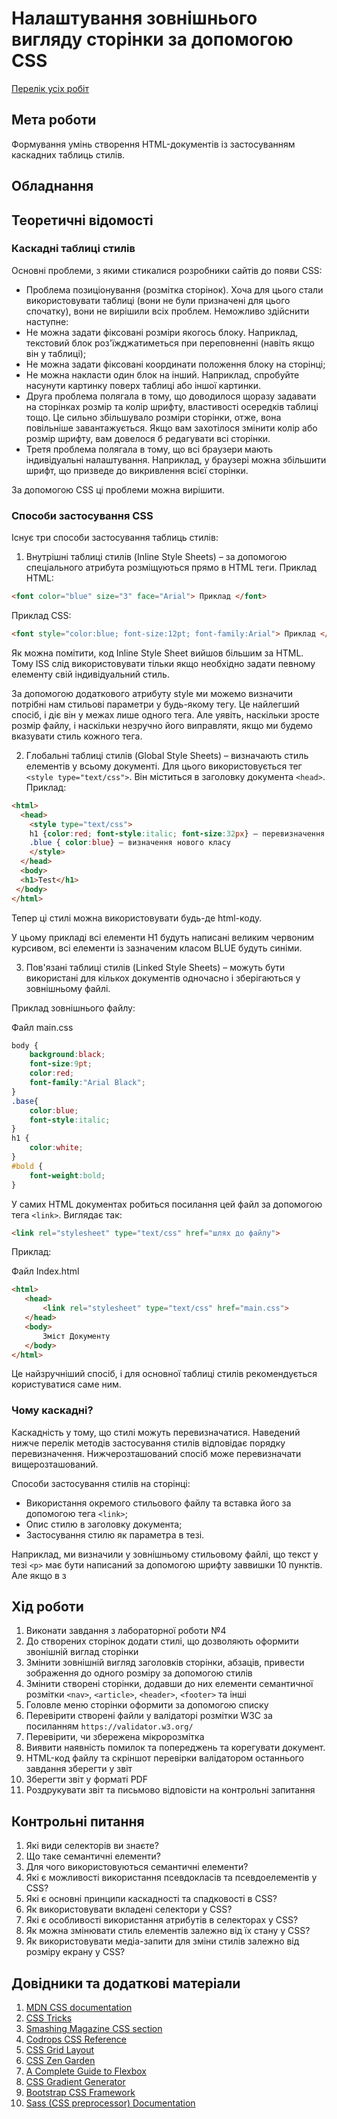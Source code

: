 # Налаштування зовнішнього вигляду сторінки за допомогою CSS

[Перелік усіх робіт](README.md)

## Мета роботи

Формування умінь створення HTML-документів із застосуванням каскадних таблиць стилів.

## Обладнання

## Теоретичні відомості

### Каскадні таблиці стилів

Основні проблеми, з якими стикалися розробники сайтів до появи CSS:

- Проблема позиціонування (розмітка сторінок). Хоча для цього стали використовувати таблиці (вони не були призначені для цього спочатку), вони не вирішили всіх проблем. Неможливо здійснити наступне:
- Не можна задати фіксовані розміри якогось блоку. Наприклад, текстовий блок роз'їжджатиметься при переповненні (навіть якщо він у таблиці);
- Не можна задати фіксовані координати положення блоку на сторінці;
- Не можна накласти один блок на інший. Наприклад, спробуйте насунути картинку поверх таблиці або іншої картинки.
- Друга проблема полягала в тому, що доводилося щоразу задавати на сторінках розмір та колір шрифту, властивості осередків таблиці тощо. Це сильно збільшувало розміри сторінки, отже, вона повільніше завантажується. Якщо вам захотілося змінити колір або розмір шрифту, вам довелося б редагувати всі сторінки.
- Третя проблема полягала в тому, що всі браузери мають індивідуальні налаштування. Наприклад, у браузері можна збільшити шрифт, що призведе до викривлення всієї сторінки.

За допомогою CSS ці проблеми можна вирішити.

 

### Способи застосування CSS

 
Існує три способи застосування таблиць стилів:

1. Внутрішні таблиці стилів (Inline Style Sheets) – за допомогою спеціального атрибута розміщуються прямо в HTML теги. Приклад HTML:

```html
<font color="blue" size="3" face="Arial"> Приклад </font>
```
 

Приклад CSS:

 
```html
<font style="color:blue; font-size:12pt; font-family:Arial"> Приклад </font>
```
 

Як можна помітити, код Inline Style Sheet вийшов більшим за HTML. Тому ISS слід використовувати тільки якщо необхідно задати певному елементу свій індивідуальний стиль.

За допомогою додаткового атрибуту style ми можемо визначити потрібні нам стильові параметри у будь-якому тегу. Це найлегший спосіб, і діє він у межах лише одного тега. Але уявіть, наскільки зросте розмір файлу, і наскільки незручно його виправляти, якщо ми будемо вказувати стиль кожного тега.

2. Глобальні таблиці стилів (Global Style Sheets) – визначають стиль елементів у всьому документі. Для цього використовується тег `<style type="text/css">`. Він міститься в заголовку документа `<head>`. Приклад:

 
```html
<html>
  <head>
    <style type="text/css">
    h1 {color:red; font-style:italic; font-size:32px} – перевизначення стандартного тега.
    .blue { color:blue} – визначення нового класу
    </style>
  </head>
  <body>
  <h1>Test</h1>
 </body>
</html>
```
Тепер ці стилі можна використовувати будь-де html-коду.


 

У цьому прикладі всі елементи H1 будуть написані великим червоним курсивом, всі елементи із зазначеним класом BLUE будуть синіми.

3. Пов'язані таблиці стилів (Linked Style Sheets) – можуть бути використані для кількох документів одночасно і зберігаються у зовнішньому файлі.

Приклад зовнішнього файлу:

Файл main.css
```css
body {
    background:black; 
    font-size:9pt; 
    color:red; 
    font-family:"Arial Black";
}
.base{
    color:blue; 
    font-style:italic;
}
h1 {
    color:white;
}
#bold {
    font-weight:bold;
}
```

У самих HTML документах робиться посилання цей файл за допомогою тега `<link>`. Виглядає так:
```html
<link rel="stylesheet" type="text/css" href="шлях до файлу">
```
Приклад:

Файл Index.html
```html
<html>
   <head>
       <link rel="stylesheet" type="text/css" href="main.css">
   </head>
   <body>
       Зміст Документу
   </body>
</html>
```
 
Це найзручніший спосіб, і для основної таблиці стилів рекомендується користуватися саме ним.

### Чому каскадні?

Каскадність у тому, що стилі можуть перевизначатися. Наведений нижче перелік методів застосування стилів відповідає порядку перевизначення. Нижчерозташований спосіб може перевизначати вищерозташований.

Способи застосування стилів на сторінці:

- Використання окремого стильового файлу та вставка його за допомогою тега `<link>`;
- Опис стилю в заголовку документа;
- Застосування стилю як параметра в тезі.

Наприклад, ми визначили у зовнішньому стильовому файлі, що текст у тезі `<p>` має бути написаний за допомогою шрифту заввишки 10 пунктів. Але якщо в з

## Хід роботи

1. Виконати завдання з лабораторної роботи №4
2. До створених сторінок додати стилі, що дозволяють оформити звонішній виглад сторінки
3. Змінити зовнішній вигляд заголовків сторінки, абзаців, привести зображення до одного розміру за допомогою стилів
4. Змінити створені сторінки, додавши до них елементи семантичної розмітки `<nav>`, `<article>`, `<header>`, `<footer>` та інші
5. Головле меню сторінки оформити за допомогою списку
6. Перевірити створені файли у валідаторі розмітки W3C за посиланням `https://validator.w3.org/`
7. Перевірити, чи збережена мікророзмітка
8. Виявити наявність помилок та попереджень та корегувати документ.
9.  HTML-код файлу та скріншот перевірки валідатором останнього завдання зберегти у звіт
10. Зберегти звіт у форматі PDF
11. Роздрукувати звіт та письмово відповісти на контрольні запитання


## Контрольні питання


1. Які види селекторів ви знаєте?
2. Що таке семантичні елементи?
3. Для чого використовуються семантичні елементи?
4. Які є можливості використання псевдокласів та псевдоелементів у CSS?
5.  Які є основні принципи каскадності та спадковості в CSS?
6.  Як використовувати вкладені селектори у CSS?
7.  Які є особливості використання атрибутів в селекторах у CSS?
8.  Як можна змінювати стиль елементів залежно від їх стану у CSS?
9.  Як використовувати медіа-запити для зміни стилів залежно від розміру екрану у CSS?

## Довідники та додаткові матеріали

1. [MDN CSS documentation](https://developer.mozilla.org/en-US/docs/Web/CSS)
2. [CSS Tricks](https://css-tricks.com/)
3. [Smashing Magazine CSS section](https://www.smashingmagazine.com/category/css/)
4. [Codrops CSS Reference](https://tympanus.net/codrops/css_reference/)
5. [CSS Grid Layout](https://cssgrid.io/)
6. [CSS Zen Garden](http://www.csszengarden.com/)
7. [A Complete Guide to Flexbox](https://css-tricks.com/snippets/css/a-guide-to-flexbox/)
8. [CSS Gradient Generator](https://cssgradient.io/)
9. [Bootstrap CSS Framework](https://getbootstrap.com/docs/5.1/getting-started/introduction/)
10. [Sass (CSS preprocessor) Documentation](https://sass-lang.com/documentation)

 

